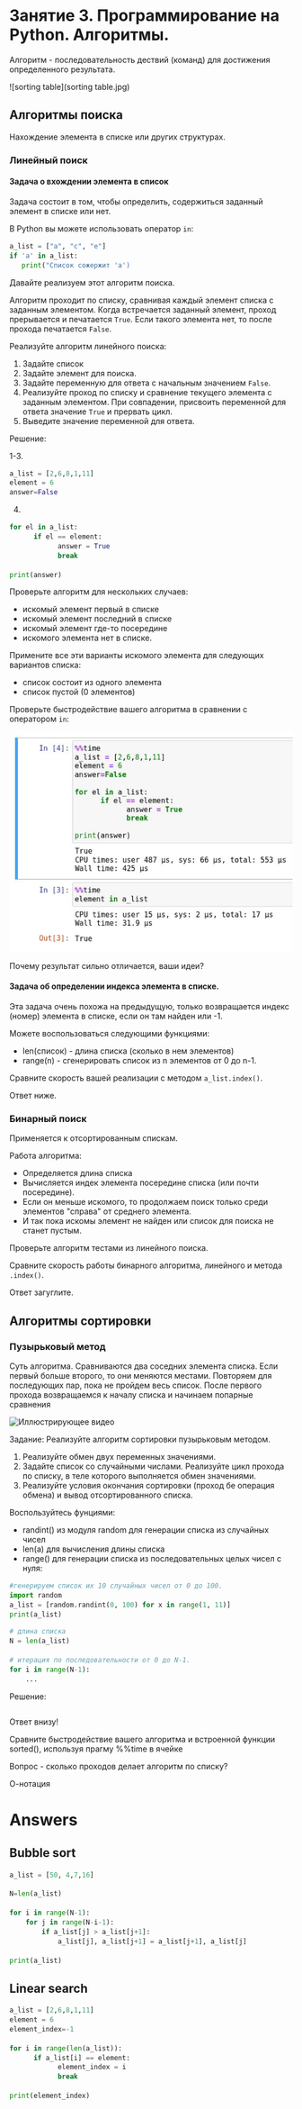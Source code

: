 # Занятие 3. Программирование на Python. Алгоритмы.

Алгоритм - последовательность дествий (команд) для достижения определенного результата.

![sorting table](sorting table.jpg)

## Алгоритмы поиска

Нахождение элемента в списке или других структурах.

### Линейный поиск

#### Задача о вхождении элемента в список

Задача состоит в том, чтобы определить, содержиться заданный элемент в списке или нет.

В Python вы можете использовать оператор `in`:

```python
a_list = ["a", "c", "e"]
if 'a' in a_list:
   print("Список сожержит 'a')
```

Давайте реализуем этот алгоритм поиска.

Алгоритм проходит по списку, сравнивая каждый элемент списка с заданным элементом. Когда встречается заданный элемент, проход прерывается и печатается `True`. Если такого элемента нет, то после прохода печатается `False`.

Реализуйте алгоритм линейного поиска:

1. Задайте список
1. Задайте элемент для поиска.
1. Задайте переменную для ответа c начальным значением `False`.
1. Реализуйте проход по списку и сравнение текущего элемента с заданным элементом. При совпадении, присвоить переменной для ответа значение `True` и прервать цикл. 
1. Выведите значение переменной для ответа.

Решение:

1-3. 
```python
a_list = [2,6,8,1,11]
element = 6
answer=False
```

4.
```python
for el in a_list:
      if el == element:
            answer = True
            break

print(answer)
```

Проверьте алгоритм для нескольких случаев:

* искомый элемент первый в списке
* искомый элемент последний в списке
* искомый элемент где-то посередине
* искомого элемента нет в списке.

Примените все эти варианты искомого элемента для следующих вариантов списка:
* список состоит из одного элемента
* список пустой (0 элементов)

Проверьте быстродействие вашего алгоритма в сравнении с оператором `in`:

![py_cell_time](../img/py_cell_time.jpg)

Почему результат сильно отличается, ваши идеи?


#### Задача об определении индекса элемента в списке. 

Эта задача очень похожа на предыдущую, только возвращается индекс (номер) элемента в списке, если он там найден или -1.

Можете воспользоваться следующими функциями:

* len(список) - длина списка (сколько в нем элементов)
* range(n) - сгенерировать список из n элементов от 0 до n-1.

Сравните скорость вашей реализации с методом `a_list.index()`. 

Ответ ниже.

### Бинарный поиск

Применяется к отсортированным спискам.

Работа алгоритма:

* Определяется длина списка
* Вычисляется индек элемента посередине списка (или почти посередине).
* Если он меньше искомого, то продолжаем поиск только среди элементов "справа" от среднего элемента.
* И так пока искомы элемент не найден или список для поиска не станет пустым.

Проверьте алгоритм тестами из линейного поиска.

Сравните скорость работы бинарного алгоритма, линейного и метода `.index()`.

Ответ загуглите.

## Алгоритмы сортировки

### Пузырьковый метод

Суть алгоритма. Сравниваются два соседних элемента списка. Если первый больше второго, то они меняются местами. Повторяем для последующих пар, пока не пройдем весь список. После первого прохода возвращаемся к началу списка и начинаем попарные сравнения 

![Иллюстрирующее видео](https://www.youtube.com/watch?v=oqpICiM165I)

Задание: Реализуйте алгоритм сортировки пузырьковым методом.

1. Реализуйте обмен двух переменных значениями. 
2. Задайте список со случайными числами. Реализуйте цикл прохода по списку, в теле которого выполняется обмен значениями.
3. Реализуйте условия окончания сортировки (проход бе операция обмена) и вывод отсортированного списка.

Воспользуйтесь фунциями:
* randint() из модуля random для генерации списка из случайных чисел
* len(а) для вычисления длины списка
* range() для генерации списка из последовательных целых чисел с нуля:

```python
#генерируем список их 10 случайных чисел от 0 до 100. 
import random
a_list = [random.randint(0, 100) for x in range(1, 11)]
print(a_list)
```

```python
# длина списка
N = len(a_list)

# итерация по последовательности от 0 до N-1.
for i in range(N-1):
    ...
```

Решение:

```python


```

Ответ внизу!

Сравните быстродействие вашего алгоритма и встроенной функции sorted(), используя прагму %%time в ячейке

Вопрос - сколько проходов делает алгоритм по списку?

О-нотация

# Answers

## Bubble sort

```python
a_list = [50, 4,7,16]

N=len(a_list)

for i in range(N-1):
    for j in range(N-i-1):
        if a_list[j] > a_list[j+1]:
            a_list[j], a_list[j+1] = a_list[j+1], a_list[j]
 
print(a_list)
```

## Linear search

```python
a_list = [2,6,8,1,11]
element = 6
element_index=-1

for i in range(len(a_list)):
      if a_list[i] == element:
            element_index = i
            break

print(element_index)
```

